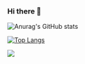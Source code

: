 ### Hi there 👋

<!--
**Hollyqui/Hollyqui** is a ✨ _special_ ✨ repository because its `README.md` (this file) appears on your GitHub profile.

Here are some ideas to get you started:

- 🔭 I’m currently working on ...
- 🌱 I’m currently learning ...
- 👯 I’m looking to collaborate on ...
- 🤔 I’m looking for help with ...
- 💬 Ask me about ...
- 📫 How to reach me: ...
- 😄 Pronouns: ...
- ⚡ Fun fact: ...
-->

![Anurag's GitHub stats](https://github-readme-stats.vercel.app/api?username=hollyqui&show_icons=true&theme=tokyonight&count_private=true)

[![Top Langs](https://github-readme-stats.vercel.app/api/top-langs/?username=hollyqui&layout=compact)](https://github.com/anuraghazra/github-readme-stats)

![](https://komarev.com/ghpvc/?username=hollyqui)
